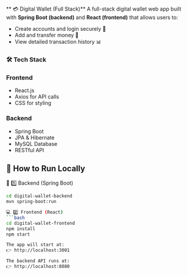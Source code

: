 ** 💳 Digital Wallet (Full Stack)**
A full-stack digital wallet web app built with  **Spring Boot (backend)** and **React (frontend)**  that allows users to:
- Create accounts and login securely 🔐  
- Add and transfer money 💸  
- View detailed transaction history 📊  

 ### 🛠️ Tech Stack

### Frontend
- React.js  
- Axios for API calls   
- CSS for styling  

### Backend
- Spring Boot  
- JPA & Hibernate  
- MySQL Database  
- RESTful API  

## 🚀 How to Run Locally

🧩 1️⃣ Backend (Spring Boot)
```bash
cd digital-wallet-backend
mvn spring-boot:run

💻 2️⃣ Frontend (React)
```bash
cd digital-wallet-frontend
npm install
npm start

The app will start at:
👉 http://localhost:3001

The backend API runs at:
👉 http://localhost:8080

